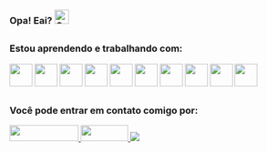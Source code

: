 ### Opa! Eai? <img alt="Gui-pic" height="25" src="https://media.tenor.com/SNL9_xhZl9oAAAAj/waving-hand-joypixels.gif">



##

### Estou aprendendo e trabalhando com:

<div>
  <img src="https://cdn.jsdelivr.net/gh/devicons/devicon/icons/html5/html5-original.svg" loading="lazy" height="40"/>
  <img src="https://cdn.jsdelivr.net/gh/devicons/devicon/icons/css3/css3-original.svg" loading="lazy" height="40"/>
  <img src="https://cdn.jsdelivr.net/gh/devicons/devicon/icons/javascript/javascript-original.svg" loading="lazy" height="40"/>
  <img src="https://cdn.jsdelivr.net/gh/devicons/devicon/icons/bootstrap/bootstrap-original.svg" loading="lazy" height="40"/>
  <img src="https://cdn.jsdelivr.net/gh/devicons/devicon@latest/icons/tailwindcss/tailwindcss-original.svg" loading="lazy" height="40"/>
  <img src="https://cdn.jsdelivr.net/gh/devicons/devicon@latest/icons/laravel/laravel-original.svg" loading="lazy" height="40"/>
  <img src="https://cdn.jsdelivr.net/gh/devicons/devicon@latest/icons/php/php-original.svg" loading="lazy" height="40"/>
  <img src="https://cdn.jsdelivr.net/gh/devicons/devicon@latest/icons/codeigniter/codeigniter-plain.svg" loading="lazy" height="40"/>
  <img src="https://cdn.jsdelivr.net/gh/devicons/devicon@latest/icons/mysql/mysql-original.svg" loading="lazy" height="40"/>
  <img src="https://cdn.jsdelivr.net/gh/devicons/devicon@latest/icons/vscode/vscode-original.svg" loading="lazy" height="40"/>
</div>

##

### Você pode entrar em contato comigo por:

<div>
  <a href="https://www.instagram.com/guilhermeblmr">
    <img src="https://res.cloudinary.com/practicaldev/image/fetch/s--Sg7TEMKA--/c_limit%2Cf_auto%2Cfl_progressive%2Cq_auto%2Cw_880/https://img.shields.io/badge/Instagram-E4405F%3Fstyle%3Dfor-the-badge%26logo%3Dinstagram%26logoColor%3Dwhite" loading="lazy" width="121" height="28">
  </a>
  <a href="mailto:guilhermbloem@gmail.com">
    <img src="https://img.shields.io/badge/-Gmail-%23333?style=for-the-badge&logo=gmail&logoColor=white" loading="lazy" width="83" height="28">
  </a>
  <a href="https://www.linkedin.com/in/guilherme-bloemer" target="_blank"><img src="https://img.shields.io/badge/-LinkedIn-%230077B5?style=for-the-badge&logo=linkedin&logoColor=white" target="_blank"></a> 
</div>
  
